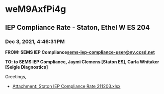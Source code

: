 # weM9AxfPi4g
## IEP Compliance Rate - Staton, Ethel W ES 204
### Dec 3, 2021, 4:46:31 PM
**FROM: SEMS IEP Compliance<sems-iep-compliance-user@nv.ccsd.net>**

**TO: to SEMS IEP Compliance, Jaymi Clemens [Staton ES], Carla Whitaker [Seigle Diagnostics]**


Greetings,  





* [Attachment: Staton IEP Compliance Rate 211203.xlsx](weM9AxfPi4g-attachment-1.xlsx)
